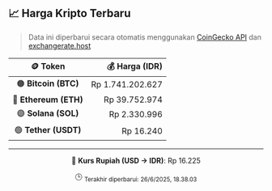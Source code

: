 

<!-- HARGA_KRIPTO -->
## 📈 Harga Kripto Terbaru

> Data ini diperbarui secara otomatis menggunakan [CoinGecko API](https://www.coingecko.com/) dan [exchangerate.host](https://exchangerate.host/)

<div align="center">

| 🪙 Token | 💰 Harga (IDR) |
|:------:|---------------:|
| 🟠 **Bitcoin (BTC)**   | Rp 1.741.202.627 |
| 🔵 **Ethereum (ETH)**  | Rp 39.752.974 |
| 🟣 **Solana (SOL)**    | Rp 2.330.996 |
| 🟢 **Tether (USDT)**   | Rp 16.240 |

---

💱 **Kurs Rupiah (USD → IDR)**: Rp 16.225

🕒 <sub>Terakhir diperbarui: 26/6/2025, 18.38.03</sub>

</div>
<!-- /HARGA_KRIPTO -->